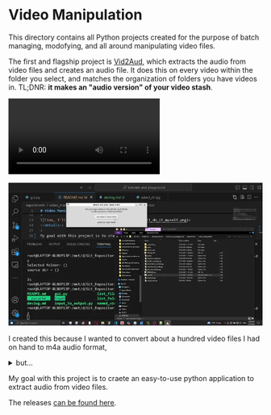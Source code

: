 # Video Manipulation

This directory contains all Python projects created for the purpose of batch managing, modofying, and all around manipulating video files.

The first and flagship project is [Vid2Aud](./vid2aud/), which extracts the audio from video files and creates an audio file. It does this on every video within the folder you select, and matches the organization of folders you have videos in. TL;DNR: **it makes an "audio version" of your video stash**.

![usage video](../../img/vid_manip/full%20app%20demo.mkv)

![gui demonstration](../../img/vid_manip/gui%20demonstration.webp)

I created this because I wanted to convert about a hundred video files I had on hand to m4a audio format, <details>
<summary>but...</summary>


![why1a](../../img/vid_manip/monthly%20sub.PNG)

![why1b](../../img/vid_manip/one%20day%20trial.PNG)

![Fine, I'll do it myself](../../img/thanos_fine_ill_do_it_myself.png)
</details>

My goal with this project is to craete an easy-to-use python application to extract audio from video files.

The releases [can be found here](https://github.com/Jabulani-N/tutorials_and_playground/releases).
